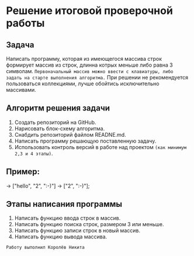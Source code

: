 # Решение итоговой проверочной работы

## Задача
Написать программу, которая из имеющегося массива строк формирует массив из строк, длинна котрых меньше либо равна 3 символам. `Первоначальный массив можно ввести с клавиатуры, либо задать на старте выполнения алгоритма.` При решении не рекомендуется пользоваться коллекциями, лучше обойтись исключительно массивами.



## Алгоритм решения задачи
1. Создать репозиторий на GitHub.
2. Нарисовать блок-схему алгоритма.
3. Снабдить репозиторий файлом READNE.md.
4. Написать программу решающую поставленную задачу.
5. Использовать контроль версий в работе над проектом `(как минимум 2,3 и 4 этапы)`.

## Пример:
-> ["hello", "2", ":-)"] -> ["2", ":-)"];

## Этапы написания программы
1. Написать функцию ввода строк в массив.
2. Написать функцию поиска строк, размером 3 или меньше.
3. Написать функцию записи строк в новый массив.
4. Написать функцию вывода массива.


`Работу выполнил Королёв Никита`
